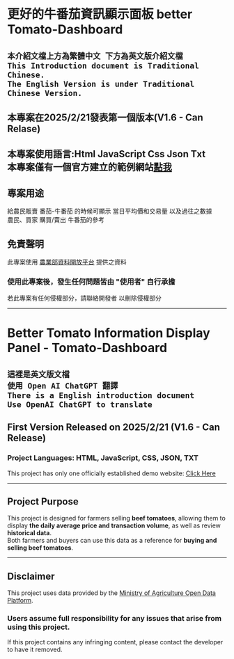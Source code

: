 # 更好的牛番茄資訊顯示面板 better Tomato-Dashboard
`本介紹文檔上方為繁體中文 下方為英文版介紹文檔`</br>
`This Introduction document is Traditional Chinese.`</br>
`The English Version is under Traditional Chinese Version.`
---

## 本專案在2025/2/21發表第一個版本(V1.6 - Can Relase)
本專案使用語言:Html JavaScript Css Json Txt<br>
本專案僅有一個官方建立的範例網站[點我](https://yo-codeback.github.io/Tomato-Dashboard/)
---

## 專案用途
給農民販賣 番茄-牛番茄 的時候可顯示 當日平均價和交易量 以及過往之數據
<br>農民、買家 購買/賣出 牛番茄的參考

## 免責聲明
此專案使用 [農業部資料開放平台](https://data.moa.gov.tw/open_detail.aspx?id=037) 提供之資料
<h3>使用此專案後，發生任何問題皆由 "使用者" 自行承擔 </h3>
若此專案有任何侵權部分，請聯絡開發者 以刪除侵權部分</br>


***

# Better Tomato Information Display Panel - Tomato-Dashboard  

`這裡是英文版文檔`<br>
`使用 Open AI ChatGPT 翻譯`<br>
`There is a English introduction document`<br>
`Use OpenAI ChatGPT to translate`
---

## First Version Released on 2025/2/21 (V1.6 - Can Release)  
### Project Languages: HTML, JavaScript, CSS, JSON, TXT  
This project has only one officially established demo website: [Click Here](https://yo-codeback.github.io/Tomato-Dashboard/)  

---

## Project Purpose  
This project is designed for farmers selling **beef tomatoes**, allowing them to display **the daily average price and transaction volume**, as well as review **historical data**.  
Both farmers and buyers can use this data as a reference for **buying and selling beef tomatoes**.  

---

## Disclaimer  
This project uses data provided by the [Ministry of Agriculture Open Data Platform](https://data.moa.gov.tw/open_detail.aspx?id=037).  

### Users **assume full responsibility** for any issues that arise from using this project.  

If this project contains any infringing content, please contact the developer to have it removed.